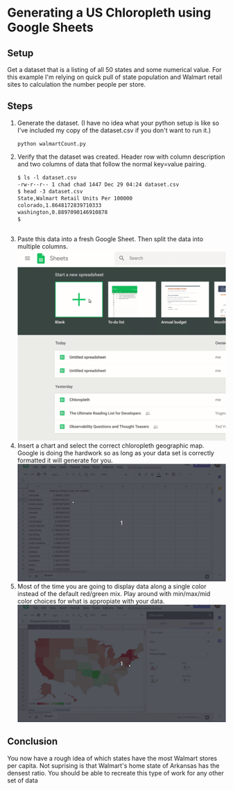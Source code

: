 # Generating a US Chloropleth using Google Sheets
## Setup
Get a dataset that is a listing of all 50 states and some numerical value.  For this example I'm relying on quick pull of state population and Walmart retail sites to calculation the number people per store.  

## Steps
1. Generate the dataset.  (I have no idea what your python setup is like so I've included my copy of the dataset.csv if you don't want to run it.)
    ```
    python walmartCount.py
    ```
1. Verify that the dataset was created.  Header row with column description and two columns of data that follow the normal key=value pairing.
    ```
    $ ls -l dataset.csv 
    -rw-r--r-- 1 chad chad 1447 Dec 29 04:24 dataset.csv
    $ head -3 dataset.csv 
    State,Walmart Retail Units Per 100000
    colorado,1.8648172839710333
    washington,0.8897090146910878
    $
     
    ```
1. Paste this data into a fresh Google Sheet.  Then split the data into multiple columns.
    ![](sheet_data.gif)
1. Insert a chart and select the correct chloropleth geographic map.  Google is doing the hardwork so as long as your data set is correctly formatted it will generate for you.
    ![](insert_chart.gif)
1. Most of the time you are going to display data along a single color instead of the default red/green mix.  Play around with min/max/mid color
choices for what is appropiate with your data.
    ![](format_color.gif)

## Conclusion
You now have a rough idea of which states have the most Walmart stores per capita.  Not suprising is that Walmart's home state of Arkansas has the densest ratio.  You should be able to recreate this type of work for any other set of data